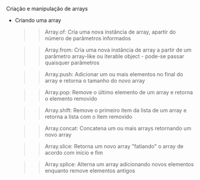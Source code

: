 Criação e manipulação de arrays

- Criando uma array
    >> Array.of:
    Cria uma nova instância de array, apartir do número de parâmetros informados

    >> Array.from:
    Cria uma nova instância de array a partir de um parâmetro array-like ou iterable object - pode-se passar quaisquer parâmetros

    >> Array.push:
    Adicionar um ou mais elementos no final do array e retorna o tamanho do novo array

    >>Array.pop:
    Remove o último elemento de um array e retorna o elemento removido

    >>Array.shift:
    Remove o primeiro item da lista de um array e retorna a lista com o item removido

    >>Array.concat:
    Concatena um ou mais arrays retornando um novo array

    >>Array.slice:
    Retorna um novo array "fatiando" o array de acordo com início e fim

    >>Array.splice:
    Alterna um array adicionando novos elementos enquanto remove elementos antigos

    